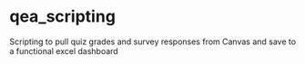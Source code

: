 # qea_scripting
Scripting to pull quiz grades and survey responses from Canvas and save to a functional excel dashboard
